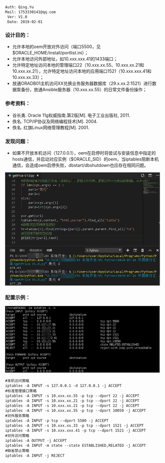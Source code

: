 ```shell
Auth: Qing.Yu
Mail: 1753330141@qq.com
 Ver: V1.0
 Date: 2019-02-01
``` 

### 设计目的：
- 允许本地的oem开放对外访问（端口5500，见$ORACLE_HOME/install/portlist.ini）；
- 允许本地访问外部地址，如10.xxx.xxx.41的1433端口；
- 允许特定地址访问本地的管理端口22（10.xxx.xx.55、10.xxx.xx.21和10.xxx.xx.21），允许特定地址访问本地的应用端口1521（10.xxx.xxx.41和10.xxx.xx.33）；
- 放通ORADB01主机访问XX兑换业务服务器数据库（29.x.xx.2:1521）进行数据泵备份，放通Ansible服务器（10.xxx.xx.55）的日常文件备份操作；

### 参考资料：
- 谷长勇. Oracle 11g权威指南.第2版[M]. 电子工业出版社, 2011.
- 佚名. TCP/IP协议及网络编程技术[M]. 2004.
- 佚名. 红旗Linux网络管理教程[M]. 2001.

### 发现问题：
- 如果不开放本机访问（127.0.0.1），oem在启停时将尝试与安装信息中指定的hosts通信，并启动对应实例（$ORACLE_SID）的oem，当iptables阻断本机通信，会造成oem启停失败，dbstart/dbshutdown也应存在相同问题。

![示例](https://github.com/QingYu2017/pic/blob/master/21.png)

### 配置示例：
![示例](https://github.com/QingYu2017/pic/blob/master/20.png)
```shell
#本机访问策略
iptables -A INPUT -s 127.0.0.1 -d 127.0.0.1 -j ACCEPT
#标准管理接口策略
iptables -A INPUT -s 10.xxx.xx.55 -p tcp --dport 22 -j ACCEPT
iptables -A INPUT -s 10.xxx.xx.21 -p tcp --dport 22 -j ACCEPT
iptables -A INPUT -s 10.xxx.xx.21 -p tcp --dport 22 -j ACCEPT
iptables -A INPUT -s 10.xxx.xx.55 -p tcp --dport 10050 -j ACCEPT
#对外服务策略
iptables -A INPUT -p tcp --dport 5500 -j ACCEPT
iptables -A INPUT -s 10.xxx.xx.33 -p tcp --dport 1521 -j ACCEPT
iptables -A INPUT -s 10.xxx.xxx.41 -p tcp --dport 1521 -j ACCEPT
#对外访问策略
iptables -A OUTPUT -j ACCEPT
iptables -A INPUT -m state --state ESTABLISHED,RELATED -j ACCEPT
#缺省禁止策略
iptables -A INPUT -j REJECT 
```
